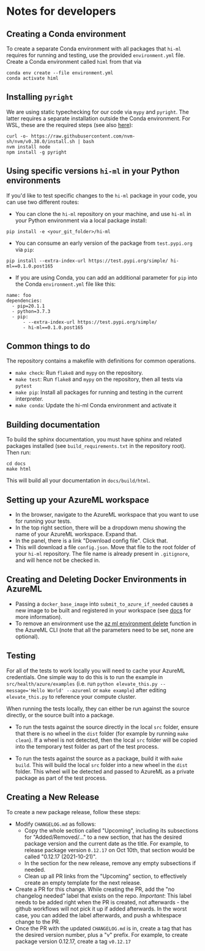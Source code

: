 # Notes for developers

## Creating a Conda environment

To create a separate Conda environment with all packages that `hi-ml` requires for running and testing,
use the provided `environment.yml` file. Create a Conda environment called `himl` from that via
```shell script
conda env create --file environment.yml
conda activate himl
```

## Installing `pyright`
We are using static typechecking for our code via `mypy` and `pyright`. The latter requires a separate installation
outside the Conda environment. For WSL, these are the required steps (see also 
[here]()):
```shell
curl -o- https://raw.githubusercontent.com/nvm-sh/nvm/v0.38.0/install.sh | bash
nvm install node
npm install -g pyright
```

## Using specific versions `hi-ml` in your Python environments 

If you'd like to test specific changes to the `hi-ml` package in your code, you can use two different routes:

* You can clone the `hi-ml` repository on your machine, and use `hi-ml` in your Python environment via a local package
install:
```shell script
pip install -e <your_git_folder>/hi-ml
```
* You can consume an early version of the package from `test.pypi.org` via `pip`:
```shell script
pip install --extra-index-url https://test.pypi.org/simple/ hi-ml==0.1.0.post165
```
* If you are using Conda, you can add an additional parameter for `pip` into the Conda `environment.yml` file like this:
```
name: foo
dependencies:
  - pip=20.1.1
  - python=3.7.3
  - pip:
      - --extra-index-url https://test.pypi.org/simple/
      - hi-ml==0.1.0.post165
```

## Common things to do

The repository contains a makefile with definitions for common operations. 
* `make check`: Run `flake8` and `mypy` on the repository.
* `make test`: Run `flake8` and `mypy` on the repository, then all tests via `pytest`
* `make pip`: Install all packages for running and testing in the current interpreter.
* `make conda`: Update the hi-ml Conda environment and activate it

## Building documentation
To build the sphinx documentation, you must have sphinx and related packages installed 
(see `build_requirements.txt` in the repository root). Then run:
```
cd docs
make html
```
This will build all your documentation in `docs/build/html`.


## Setting up your AzureML workspace

* In the browser, navigate to the AzureML workspace that you want to use for running your tests. 
* In the top right section, there will be a dropdown menu showing the name of your AzureML workspace. Expand that.
* In the panel, there is a link "Download config file". Click that.
* This will download a file `config.json`. Move that file to the root folder of your `hi-ml` repository. The file name
is already present in `.gitignore`, and will hence not be checked in.

## Creating and Deleting Docker Environments in AzureML

* Passing a `docker_base_image` into `submit_to_azure_if_needed` causes a new image to be built and registered in your
workspace (see [docs](https://docs.microsoft.com/en-us/azure/machine-learning/how-to-use-environments) for more
information).
* To remove an environment use the [az ml environment delete](https://docs.microsoft.com/en-us/cli/azure/ml/environment?view=azure-cli-latest#az_ml_environment_delete)
function in the AzureML CLI (note that all the parameters need to be set, none are optional).

## Testing

For all of the tests to work locally you will need to cache your AzureML credentials. One simple way to do this is to
run the example in `src/health/azure/examples` (i.e. run `python elevate_this.py --message='Hello World' --azureml` or
`make example`) after editing `elevate_this.py` to reference your compute cluster.

When running the tests locally, they can either be run against the source directly, or the source built into a package.

- To run the tests against the source directly in the local `src` folder, ensure that there is no wheel in the `dist` folder (for example by running `make clean`). If a wheel is not detected, then the local `src` folder will be copied into the temporary test folder as part of the test process.

- To run the tests against the source as a package, build it with `make build`. This will build the local `src` folder into a new wheel in the `dist` folder. This wheel will be detected and passed to AzureML as a private package as part of the test process.


## Creating a New Release

To create a new package release, follow these steps:
* Modify `CHANGELOG.md` as follows:
  * Copy the whole section called "Upcoming", including its subsections for "Added/Removed/..." to a new section,
  that has the desired package version and the current date as the title. For example, to release package version 
  `0.12.17` on Oct 10th, that section would be called "0.12.17 (2021-10-21)". 
  * In the section for the new release, remove any empty subsections if needed.
  * Clean up all PR links from the "Upcoming" section, to effectively create an empty template for the next release.
* Create a PR for this change. While creating the PR, add the "no changelog needed" label that exists on the repo.
  *Important*: This label needs to be added right when the PR is created, not afterwards - the github workflows will
  not pick it up if added afterwards. In the worst case, you can added the label afterwards, and push a whitespace
  change to the PR.
* Once the PR with the updated `CHANGELOG.md` is in, create a tag that has the desired version number, plus a "v" 
  prefix. For example, to create package version 0.12.17, create a tag `v0.12.17`
